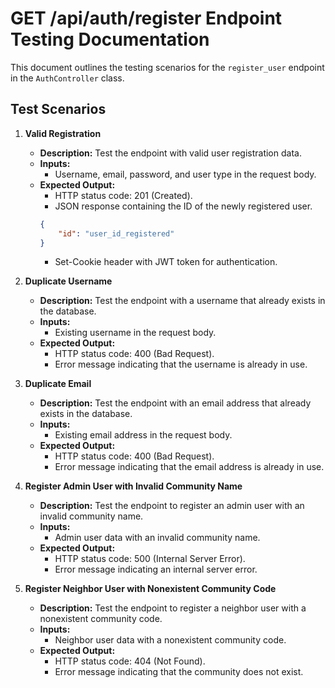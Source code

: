 # GET /api/auth/register Endpoint Testing Documentation

This document outlines the testing scenarios for the `register_user` endpoint in the `AuthController` class.

## Test Scenarios

1. **Valid Registration**
    - **Description:** Test the endpoint with valid user registration data.
    - **Inputs:** 
        - Username, email, password, and user type in the request body.
    - **Expected Output:**
        - HTTP status code: 201 (Created).
        - JSON response containing the ID of the newly registered user.
		```json
		{
			"id": "user_id_registered"
		}
		```
        - Set-Cookie header with JWT token for authentication.

2. **Duplicate Username**
    - **Description:** Test the endpoint with a username that already exists in the database.
    - **Inputs:** 
        - Existing username in the request body.
    - **Expected Output:**
        - HTTP status code: 400 (Bad Request).
        - Error message indicating that the username is already in use.

3. **Duplicate Email**
    - **Description:** Test the endpoint with an email address that already exists in the database.
    - **Inputs:** 
        - Existing email address in the request body.
    - **Expected Output:**
        - HTTP status code: 400 (Bad Request).
        - Error message indicating that the email address is already in use.

4. **Register Admin User with Invalid Community Name**
    - **Description:** Test the endpoint to register an admin user with an invalid community name.
    - **Inputs:** 
        - Admin user data with an invalid community name.
    - **Expected Output:**
        - HTTP status code: 500 (Internal Server Error).
        - Error message indicating an internal server error.

5. **Register Neighbor User with Nonexistent Community Code**
    - **Description:** Test the endpoint to register a neighbor user with a nonexistent community code.
    - **Inputs:** 
        - Neighbor user data with a nonexistent community code.
    - **Expected Output:**
        - HTTP status code: 404 (Not Found).
        - Error message indicating that the community does not exist.
